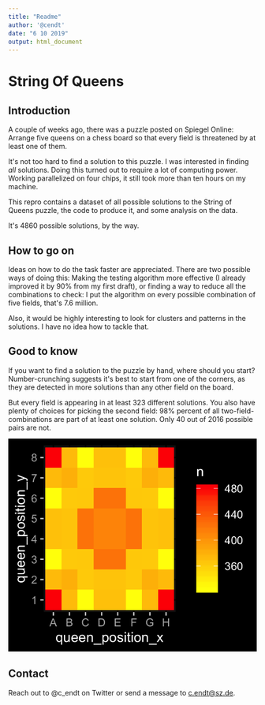 ```yaml
---
title: "Readme"
author: '@cendt'
date: "6 10 2019"
output: html_document
---
```


# String Of Queens

## Introduction

A couple of weeks ago, there was a puzzle posted on Spiegel Online: Arrange five queens on a chess board so that every field is threatened by at least one of them.

It's not too hard to find a solution to this puzzle. I was interested in finding _all_ solutions. Doing this turned out to require a lot of computing power. Working parallelized on four chips, it still took more than ten hours on my machine.

This repro contains a dataset of all possible solutions to the String of Queens puzzle, the code to produce it, and some analysis on the data.

It's 4860 possible solutions, by the way.

## How to go on

Ideas on how to do the task faster are appreciated. There are two possible ways of doing this: Making the testing algorithm more effective (I already improved it by 90% from my first draft), or finding a way to reduce all the combinations to check: I put the algorithm on every possible combination of five fields, that's 7.6 million.

Also, it would be highly interesting to look for clusters and patterns in the solutions. I have no idea how to tackle that.

## Good to know

If you want to find a solution to the puzzle by hand, where should you start? Number-crunching suggests it's best to start from one of the corners, as they are detected in more solutions than any other field on the board.

But every field is appearing in at least 323 different solutions. You also have plenty of choices for picking the second field: 98% percent of all two-field-combinations are part of at least one solution. Only 40 out of 2016 possible pairs are not.

![](img/heatmap.png)

## Contact

Reach out to @c_endt on Twitter or send a message to c.endt@sz.de.